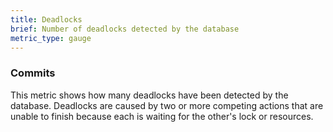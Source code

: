 ```yaml
---
title: Deadlocks
brief: Number of deadlocks detected by the database
metric_type: gauge
---
```


### Commits

This metric shows how many deadlocks have been detected by the database. Deadlocks are caused by two or more competing actions that are unable to finish because each is waiting for the other's lock or resources.
